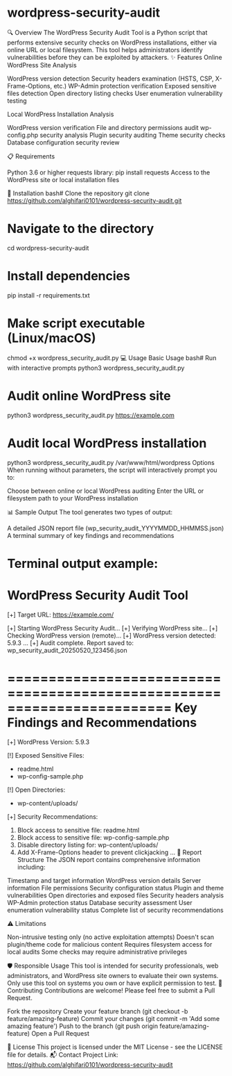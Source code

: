 # wordpress-security-audit
🔍 Overview
The WordPress Security Audit Tool is a Python script that performs extensive security checks on WordPress installations, either via online URL or local filesystem. This tool helps administrators identify vulnerabilities before they can be exploited by attackers.
✨ Features
Online WordPress Site Analysis

WordPress version detection
Security headers examination (HSTS, CSP, X-Frame-Options, etc.)
WP-Admin protection verification
Exposed sensitive files detection
Open directory listing checks
User enumeration vulnerability testing

Local WordPress Installation Analysis

WordPress version verification
File and directory permissions audit
wp-config.php security analysis
Plugin security auditing
Theme security checks
Database configuration security review

📋 Requirements

Python 3.6 or higher
requests library: pip install requests
Access to the WordPress site or local installation files

🚀 Installation
bash# Clone the repository
git clone https://github.com/alghifari0101/wordpress-security-audit.git

# Navigate to the directory
cd wordpress-security-audit

# Install dependencies
pip install -r requirements.txt

# Make script executable (Linux/macOS)
chmod +x wordpress_security_audit.py
💻 Usage
Basic Usage
bash# Run with interactive prompts
python3 wordpress_security_audit.py

# Audit online WordPress site
python3 wordpress_security_audit.py https://example.com

# Audit local WordPress installation
python3 wordpress_security_audit.py /var/www/html/wordpress
Options
When running without parameters, the script will interactively prompt you to:

Choose between online or local WordPress auditing
Enter the URL or filesystem path to your WordPress installation

📊 Sample Output
The tool generates two types of output:

A detailed JSON report file (wp_security_audit_YYYYMMDD_HHMMSS.json)
A terminal summary of key findings and recommendations

Terminal output example:
========================================================================
 WordPress Security Audit Tool 
========================================================================
[+] Target URL: https://example.com/

[+] Starting WordPress Security Audit...
[+] Verifying WordPress site...
[+] Checking WordPress version (remote)...
[+] WordPress version detected: 5.9.3
...
[+] Audit complete. Report saved to: wp_security_audit_20250520_123456.json

========================================================================
 Key Findings and Recommendations 
========================================================================

[+] WordPress Version: 5.9.3

[!] Exposed Sensitive Files:
  - readme.html
  - wp-config-sample.php

[!] Open Directories:
  - wp-content/uploads/

[+] Security Recommendations:
  1. Block access to sensitive file: readme.html
  2. Block access to sensitive file: wp-config-sample.php
  3. Disable directory listing for: wp-content/uploads/
  4. Add X-Frame-Options header to prevent clickjacking
  ...
📁 Report Structure
The JSON report contains comprehensive information including:

Timestamp and target information
WordPress version details
Server information
File permissions
Security configuration status
Plugin and theme vulnerabilities
Open directories and exposed files
Security headers analysis
WP-Admin protection status
Database security assessment
User enumeration vulnerability status
Complete list of security recommendations

⚠️ Limitations

Non-intrusive testing only (no active exploitation attempts)
Doesn't scan plugin/theme code for malicious content
Requires filesystem access for local audits
Some checks may require administrative privileges

🛡️ Responsible Usage
This tool is intended for security professionals, web administrators, and WordPress site owners to evaluate their own systems. Only use this tool on systems you own or have explicit permission to test.
🤝 Contributing
Contributions are welcome! Please feel free to submit a Pull Request.

Fork the repository
Create your feature branch (git checkout -b feature/amazing-feature)
Commit your changes (git commit -m 'Add some amazing feature')
Push to the branch (git push origin feature/amazing-feature)
Open a Pull Request

📝 License
This project is licensed under the MIT License - see the LICENSE file for details.
📬 Contact
Project Link: https://github.com/alghifari0101/wordpress-security-audit
